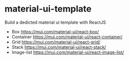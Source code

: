 # material-ui-template
Build a dedicted material ui template with ReactJS

* Box
https://mui.com/material-ui/react-box/
* Container
https://mui.com/material-ui/react-container/
* Grid
https://mui.com/material-ui/react-grid/
* Stack
https://mui.com/material-ui/react-stack/
* Image-list
https://mui.com/material-ui/react-image-list/

